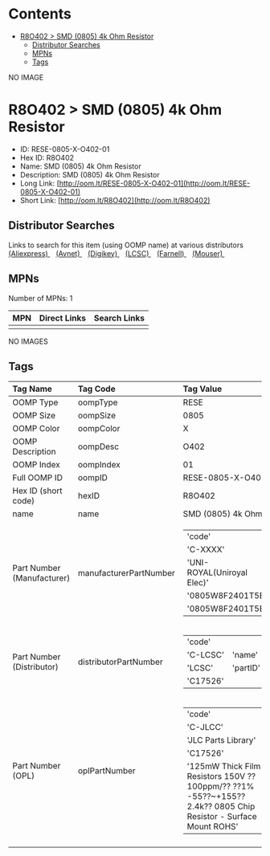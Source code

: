 



Contents
========

* [R8O402 > SMD (0805) 4k Ohm Resistor](#r8o402--smd-0805-4k-ohm-resistor)
	* [Distributor Searches](#distributor-searches)
	* [MPNs](#mpns)
	* [Tags](#tags)
  
NO IMAGE  
# R8O402 > SMD (0805) 4k Ohm Resistor

- ID: RESE-0805-X-O402-01
- Hex ID: R8O402
- Name: SMD (0805) 4k Ohm Resistor
- Description: SMD (0805) 4k Ohm Resistor
- Long Link: [http://oom.lt/RESE-0805-X-O402-01](http://oom.lt/RESE-0805-X-O402-01)
- Short Link: [http://oom.lt/R8O402](http://oom.lt/R8O402)

## Distributor Searches
  
Links to search for this item (using OOMP name) at various distributors  
[(Aliexpress) ](https://www.aliexpress.com/wholesale?SearchText=1117SMD+0805+4k+Ohm+Resistor)&nbsp;&nbsp;&nbsp;[(Avnet) ](https://www.avnet.com/shop/us/search/SMD+0805+4k+Ohm+Resistor)&nbsp;&nbsp;&nbsp;[(Digikey) ](https://www.digikey.co.uk/en/products/result?s=SMD+0805+4k+Ohm+Resistor)&nbsp;&nbsp;&nbsp;[(LCSC) ](https://www.lcsc.com/search?q=SMD+0805+4k+Ohm+Resistor)&nbsp;&nbsp;&nbsp;[(Farnell) ](https://uk.farnell.com/search?st=SMD+0805+4k+Ohm+Resistor)&nbsp;&nbsp;&nbsp;[(Mouser) ](https://www.mouser.com/c/?q=SMD+0805+4k+Ohm+Resistor)&nbsp;&nbsp;&nbsp;
## MPNs
  
Number of MPNs: 1  

|MPN|Direct Links|Search Links|
| :--- | :--- | :--- |
||||
  
NO IMAGES  
## Tags
  

|Tag Name|Tag Code|Tag Value|
| :--- | :--- | :--- |
|OOMP Type|oompType|RESE|
|OOMP Size|oompSize|0805|
|OOMP Color|oompColor|X|
|OOMP Description|oompDesc|O402|
|OOMP Index|oompIndex|01|
|Full OOMP ID|oompID|RESE-0805-X-O402-01|
|Hex ID (short code)|hexID|R8O402|
|name|name|SMD (0805) 4k Ohm Resistor|
|Part Number (Manufacturer)|manufacturerPartNumber|<table><tr><td>'code'</td></tr><tr><td> 'C-XXXX'</td><td> 'name'</td></tr><tr><td> 'UNI-ROYAL(Uniroyal Elec)'</td><td> 'partID'</td></tr><tr><td> '0805W8F2401T5E'</td><td> 'partName'</td></tr><tr><td> '0805W8F2401T5E'</td></tr></table>|
|Part Number (Distributor)|distributorPartNumber|<table><tr><td>'code'</td></tr><tr><td> 'C-LCSC'</td><td> 'name'</td></tr><tr><td> 'LCSC'</td><td> 'partID'</td></tr><tr><td> 'C17526'</td></tr></table>|
|Part Number (OPL)|oplPartNumber|<table><tr><td>'code'</td></tr><tr><td> 'C-JLCC'</td><td> 'name'</td></tr><tr><td> 'JLC Parts Library'</td><td> 'partID'</td></tr><tr><td> 'C17526'</td><td> 'partName'</td></tr><tr><td> '125mW Thick Film Resistors 150V ??100ppm/?? ??1% -55??~+155?? 2.4k?? 0805  Chip Resistor - Surface Mount ROHS'</td></tr></table>|
||||
